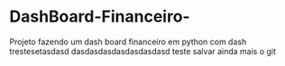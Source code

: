 # DashBoard-Financeiro-
Projeto fazendo um dash board financeiro em python com dash 
trestesetasdasd
dasdasdasdasdasdasdasd
teste salvar ainda mais o git 